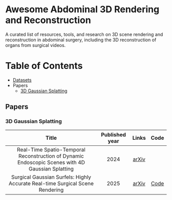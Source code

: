 # Awesome Abdominal 3D Rendering and Reconstruction
A curated list of resources, tools, and research on 3D scene rendering and reconstruction in abdominal surgery, including the 3D reconstruction of organs from surgical videos.

# Table of Contents
- [Datasets](DATASET.md)
- Papers
    - [3D Gaussian Splatting](#3d-gaussian-splatting)



## Papers
### 3D Gaussian Splatting

| Title | Published year | Links | Code |
| :--------------------: | :-------------: | :-----: | :-----: |
|Real-Time Spatio-Temporal Reconstruction of Dynamic Endoscopic Scenes with 4D Gaussian Splatting|2024|[arXiv](https://arxiv.org/abs/2411.01218)||
|Surgical Gaussian Surfels: Highly Accurate Real-time Surgical Scene Rendering|2025|[arXiv](https://arxiv.org/abs/2503.04079)| [Code](https://github.com/aloma85/SurgicalGaussianSurfels?tab=readme-ov-file) |



